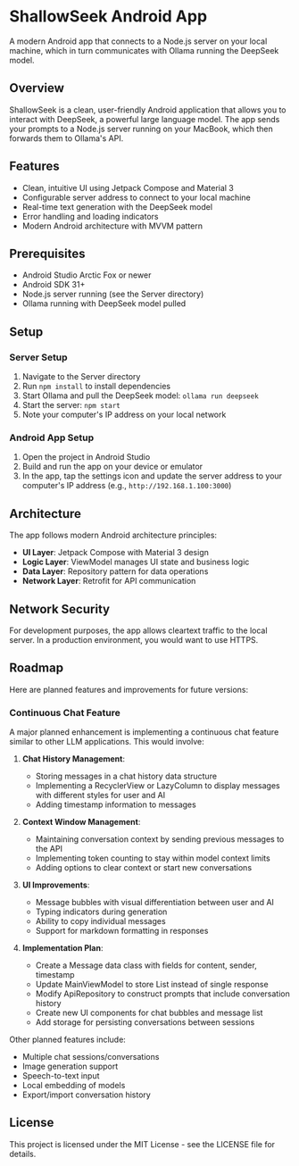 # ShallowSeek Android App

A modern Android app that connects to a Node.js server on your local machine, which in turn communicates with Ollama running the DeepSeek model.

## Overview

ShallowSeek is a clean, user-friendly Android application that allows you to interact with DeepSeek, a powerful large language model. The app sends your prompts to a Node.js server running on your MacBook, which then forwards them to Ollama's API.

## Features

- Clean, intuitive UI using Jetpack Compose and Material 3
- Configurable server address to connect to your local machine
- Real-time text generation with the DeepSeek model
- Error handling and loading indicators
- Modern Android architecture with MVVM pattern

## Prerequisites

- Android Studio Arctic Fox or newer
- Android SDK 31+
- Node.js server running (see the Server directory)
- Ollama running with DeepSeek model pulled

## Setup

### Server Setup

1. Navigate to the Server directory
2. Run `npm install` to install dependencies
3. Start Ollama and pull the DeepSeek model: `ollama run deepseek`
4. Start the server: `npm start`
5. Note your computer's IP address on your local network

### Android App Setup

1. Open the project in Android Studio
2. Build and run the app on your device or emulator
3. In the app, tap the settings icon and update the server address to your computer's IP address (e.g., `http://192.168.1.100:3000`)

## Architecture

The app follows modern Android architecture principles:

- **UI Layer**: Jetpack Compose with Material 3 design
- **Logic Layer**: ViewModel manages UI state and business logic
- **Data Layer**: Repository pattern for data operations
- **Network Layer**: Retrofit for API communication

## Network Security

For development purposes, the app allows cleartext traffic to the local server. In a production environment, you would want to use HTTPS.

## Roadmap

Here are planned features and improvements for future versions:

### Continuous Chat Feature

A major planned enhancement is implementing a continuous chat feature similar to other LLM applications. This would involve:

1. **Chat History Management**:
   - Storing messages in a chat history data structure
   - Implementing a RecyclerView or LazyColumn to display messages with different styles for user and AI
   - Adding timestamp information to messages

2. **Context Window Management**:
   - Maintaining conversation context by sending previous messages to the API
   - Implementing token counting to stay within model context limits
   - Adding options to clear context or start new conversations

3. **UI Improvements**:
   - Message bubbles with visual differentiation between user and AI
   - Typing indicators during generation
   - Ability to copy individual messages
   - Support for markdown formatting in responses

4. **Implementation Plan**:
   - Create a Message data class with fields for content, sender, timestamp
   - Update MainViewModel to store List<Message> instead of single response
   - Modify ApiRepository to construct prompts that include conversation history
   - Create new UI components for chat bubbles and message list
   - Add storage for persisting conversations between sessions

Other planned features include:
- Multiple chat sessions/conversations
- Image generation support
- Speech-to-text input
- Local embedding of models
- Export/import conversation history

## License

This project is licensed under the MIT License - see the LICENSE file for details.